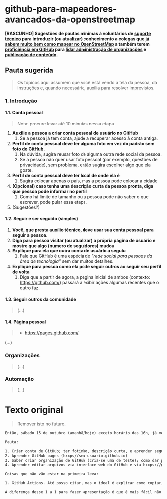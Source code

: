 # github-para-mapeadores-avancados-da-openstreetmap
**[RASCUNHO] Sugestões de pautas mínimas à voluntários de [suporte técnico](https://pt.wikipedia.org/wiki/Suporte_t%C3%A9cnico) para introduzir (ou atualizar) conhecimento a colegas que [já sabem muito bem como mapear no OpenStreetMap](https://www.openstreetmap.org/help) a também terem [proficiência em GitHub](https://docs.github.com/pt) para [lidar administração de organizações](https://docs.github.com/pt/organizations) e [publicação de conteúdo](https://pages.github.com/).**

<!--
## Publico alvo

O público alvo deste guia são pessoas dispostas a dar suporte 1 a 1 preferencialmente por videoconferência em seções curtas para ajudar com o ecossistema do GitHub para pessoas que já tenham proficiência com OpenStreetMap.
-->

## Pauta sugerida

> Os tópicos aqui assumem que você está vendo a tela da pessoa, dá instruções e, quando necessário, auxilia para resolver imprevistos.

### 1. Introdução

#### 1.1. Conta pessoal

> Nota: procure levar até 10 minutos nessa etapa.

1. **Auxilie a pessoa a criar conta pessoal de usuário no GitHub**
    1. Se a pessoa já tem conta, ajude a recuperar acesso à conta antiga.
2. **Perfil de conta pessoal deve ter alguma foto em vez do padrão sem foto do GitHub.**
    1. Na dúvida, sugira reusar foto de alguma outra rede social da pessoa.
    2. Se a pessoa não quer usar foto pessoal (por exemplo, questões de privacidade), sem problema, então sugira escolher algo que ela goste.
3. **Perfil de conta pessoal deve ter local de onde ela é**
    1. Sugira colocar apenas o país, mas a pessoa pode colocar a cidade
4. **(Opcional) caso tenha uma descrição curta da pessoa pronta, diga que pessoa pode informar no perfil**
    1. Como há limite de tamanho ou a pessoa pode não saber o que escrever, pode pular essa etapa.
5. (Sugestões?)

#### 1.2. Seguir e ser seguido (simples)

1. **Você, que presta auxílio técnico, deve usar sua conta pessoal para seguir a pessoa.**
2. **Diga para pessoa visitar (ou atualizar) a própria página de usuário e mostre que algo (numero de seguidores) mudou**
3. **Explique para ela que outra conta de usuário a seguiu**
    1. Fale que GitHub é uma espécia de _"rede social para pessoas da área de tecnologia"_ sem dar muitos detalhes.
4. **Explique para pessoa como ela pode seguir outros ao seguir seu perfil de volta**
    1. Diga que a partir de agora, a página inicial de ambos (contexto: https://github.com/) passará a exibir ações algumas recentes que o outro faz.

<!--
2. **Avise a pessoa que ela recebeu uma notificação, sugira ver o que significa clicando no "sininho"**
    1. Contexto: o sininho leva para tela https://github.com/notifications.
-->

#### 1.3. Seguir outros da comunidade

> (...)

#### 1.4. Página pessoal

> - https://pages.github.com/

(...)

### Organizações

> (...)

### Automação

> (...)


# Texto original

> Remover isto no futuro.

```txt
Então, sábado 15 de outubro (amanhã/hoje) exceto horário das 16h, já vou começar com todo mundo fazendo 1 a 1. Periodo da tarde. Chamo no Hangout/Whatsapp/Skype seja o que for, mas tenho que ouvir a voz da pessoa e ver a tela do computador. Tempo médio: de 20 a 40 minutos (se precisar mais, vai outras secções curtas). Minha ideia é começar com pessoal que já é ativo na OSM mas não sabe github.

Pauta:

1. Criar conta de GitHub; ter fotinho, descrição curta, e aprender seguir os os colegas.
2. Aprender GitHub pages (hxxps//seu-usuario.github.io)
3. Saber criar organização de GitHub (cria-se uma de teste); como dar permissões para membros por organização e por repositório)
4. Aprender editar arquivos via interface web do GitHub e via hxxps://github.dev/ (abre um VS Codes no navegador)

Coisas que não vão estar na primeira leva:

1. GitHub Actions. Até posso citar, mas o ideal é explicar como copiar, dar fork etc.

A diferença desse 1 a 1 para fazer apresentação é que é mais fácil não só para vocês, mas para quem ajuda. Isso é parecido com suporte técnico "avançado" (tipo suporte de computador, só que online): pode até ter documentação e vídeo, mas a pessoa pode travar por causa que um problema como antivírus dela (ou sem querer digitar site errado) leva numa tela diferente; daí que ver ao vivo é mais rápido do que explicar por texto.
```
